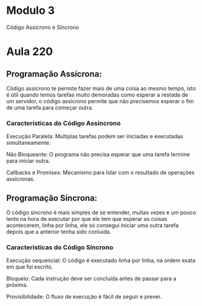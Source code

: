 # Modulo 3
Código Assícrono e Síncrono 

# Aula 220

## Programação Assícrona:

Código assícrono te permite fazer mais de uma coisa ao mesmo tempo, isto é útil quando temos
tarefas muito demoradas como esperar a restada de um servidor, o código assícrono permite que 
não precisemos esperar o fim de uma tarefa para começar outra.

### Características do Código Assíncrono

Execução Paralela: Multiplas tarefas podem ser iniciadas e executadas simultaneamente.

Não Bloqueante: O programa não precisa esperar que uma tarefa termine para iniciar outra.

Callbacks e Promises: Mecanismo para lidar com o resultado de operações assícronas.

## Programação Síncrona:

O código síncrono é mais simples de se entender, muitas vezes e um pouco lento na hora de
executar por que ele tem que esperar as coisas acontecerem, linha por linha, ele só consegui
iniciar uma outra tarefa depois que a anterior tenha sido conluida.

### Características do Código Síncrono

Execução sequencial: O código é executado linha por linha, na ordem exata em que foi escrito.

Bloqueio: Cada instrução deve ser concluída antes de passar para a próxima. 

Provisibilidade: O fluxo de execução é fácil de seguir e prever.